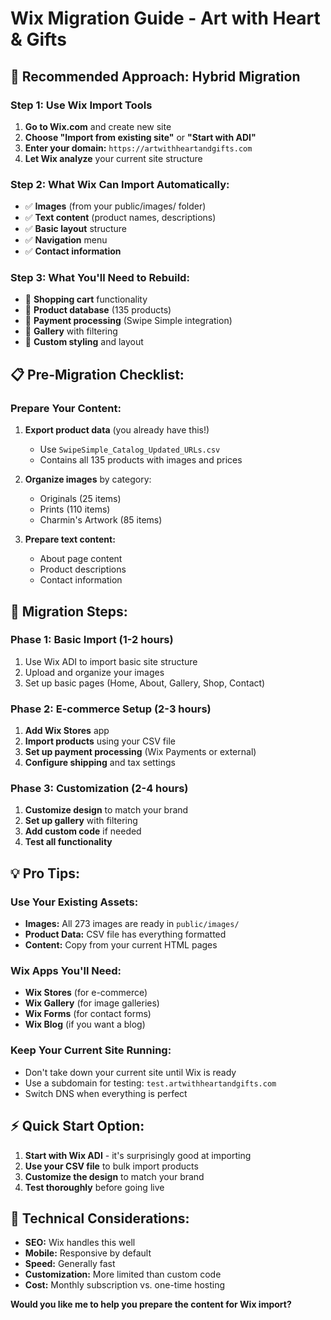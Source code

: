 # Wix Migration Guide - Art with Heart & Gifts

## 🎯 **Recommended Approach: Hybrid Migration**

### **Step 1: Use Wix Import Tools**

1. **Go to Wix.com** and create new site
2. **Choose "Import from existing site"** or **"Start with ADI"**
3. **Enter your domain:** `https://artwithheartandgifts.com`
4. **Let Wix analyze** your current site structure

### **Step 2: What Wix Can Import Automatically:**

- ✅ **Images** (from your public/images/ folder)
- ✅ **Text content** (product names, descriptions)
- ✅ **Basic layout** structure
- ✅ **Navigation** menu
- ✅ **Contact information**

### **Step 3: What You'll Need to Rebuild:**

- 🔧 **Shopping cart** functionality
- 🔧 **Product database** (135 products)
- 🔧 **Payment processing** (Swipe Simple integration)
- 🔧 **Gallery** with filtering
- 🔧 **Custom styling** and layout

## 📋 **Pre-Migration Checklist:**

### **Prepare Your Content:**

1. **Export product data** (you already have this!)

   - Use `SwipeSimple_Catalog_Updated_URLs.csv`
   - Contains all 135 products with images and prices

2. **Organize images** by category:

   - Originals (25 items)
   - Prints (110 items)
   - Charmin's Artwork (85 items)

3. **Prepare text content:**
   - About page content
   - Product descriptions
   - Contact information

## 🚀 **Migration Steps:**

### **Phase 1: Basic Import (1-2 hours)**

1. Use Wix ADI to import basic site structure
2. Upload and organize your images
3. Set up basic pages (Home, About, Gallery, Shop, Contact)

### **Phase 2: E-commerce Setup (2-3 hours)**

1. **Add Wix Stores** app
2. **Import products** using your CSV file
3. **Set up payment processing** (Wix Payments or external)
4. **Configure shipping** and tax settings

### **Phase 3: Customization (2-4 hours)**

1. **Customize design** to match your brand
2. **Set up gallery** with filtering
3. **Add custom code** if needed
4. **Test all functionality**

## 💡 **Pro Tips:**

### **Use Your Existing Assets:**

- **Images:** All 273 images are ready in `public/images/`
- **Product Data:** CSV file has everything formatted
- **Content:** Copy from your current HTML pages

### **Wix Apps You'll Need:**

- **Wix Stores** (for e-commerce)
- **Wix Gallery** (for image galleries)
- **Wix Forms** (for contact forms)
- **Wix Blog** (if you want a blog)

### **Keep Your Current Site Running:**

- Don't take down your current site until Wix is ready
- Use a subdomain for testing: `test.artwithheartandgifts.com`
- Switch DNS when everything is perfect

## ⚡ **Quick Start Option:**

1. **Start with Wix ADI** - it's surprisingly good at importing
2. **Use your CSV file** to bulk import products
3. **Customize the design** to match your brand
4. **Test thoroughly** before going live

## 🔧 **Technical Considerations:**

- **SEO:** Wix handles this well
- **Mobile:** Responsive by default
- **Speed:** Generally fast
- **Customization:** More limited than custom code
- **Cost:** Monthly subscription vs. one-time hosting

**Would you like me to help you prepare the content for Wix import?**
